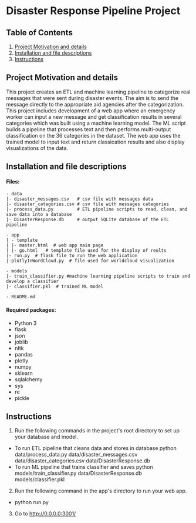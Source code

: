 # Disaster Response Pipeline Project


## Table of Contents

1. [Project Motivation and details](#project_motivation)
2. [Installation and file descriptions](#files)
3. [Instructions](#instr)

## Project Motivation and details<a name="project_motivation"></a>

This project creates an ETL and machine learning pipeline to categorize real messages that were sent during disaster events. The aim is to send the  message  directly to the appropriate aid agencies after the categorization. This project includes development of a  web app where an emergency worker can input a new message and get classification results in several categories which was built using a machine learning model. The ML script builds a pipeline that processes text and then performs multi-output classification on the 36 categories in the dataset. The web app uses the trained model to input text and return classication results and also display visualizations of the data.

## Installation and file descriptions <a name="files"></a>

#### Files:

```
- data
|- disaster_messages.csv   # csv file with messages data
|- disaster_categories.csv # csv file with messages categories
|- process_data.py         # ETL pipeline scripts to read, clean, and save data into a database
|- DisasterResponse.db     # output SQLite database of the ETL pipeline

- app
| - template
| |- master.html  # web app main page
| |- go.html   # template file used for the display of reults
|- run.py  # flask file to run the web application
|-plotlyInWordCloud.py  # file used for worldcloud visualization

- models
|- train_classifier.py #machine learning pipeline scripts to train and develop a classifier
|- classifier.pkl  # trained ML model

- README.md
```

#### Required packages:
- Python 3
- flask
- json
- joblib
- nltk
- pandas
- plotly
- numpy
- sklearn
- sqlalchemy
- sys
- re
- pickle

## Instructions <a name="instr"></a>

1. Run the following commands in the project's root directory to set up your database and model.

- To run ETL pipeline that cleans data and stores in database python data/process_data.py data/disaster_messages.csv data/disaster_categories.csv data/DisasterResponse.db
- To run ML pipeline that trains classifier and saves python models/train_classifier.py data/DisasterResponse.db models/classifier.pkl

2. Run the following command in the app's directory to run your web app.

- python run.py

3. Go to http://0.0.0.0:3001/